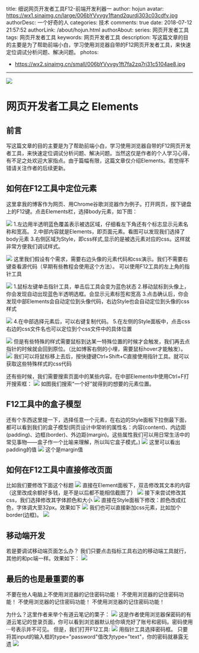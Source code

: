 title: 细说网页开发者工具F12-前端开发利器一
author: hojun
avatar: https://wx1.sinaimg.cn/large/006bYVyvgy1ftand2qurdj303c03cdfv.jpg
authorDesc: 一个好奇的人
categories: 技术
comments: true
date: 2018-07-12 21:57:52
authorLink: /about/hojun.html
authorAbout:
series: 网页开发者工具
tags: 网页开发者工具
keywords: 网页开发者工具
description: 写这篇文章的目的主要是为了帮助前端小白，学习使用浏览器自带的F12网页开发者工具，来快速定位调试分析问题、解决问题。
photos:
 - https://wx2.sinaimg.cn/small/006bYVyvgy1ft7fa2zq7rj31c5104ae8.jpg
---
![](https://wx2.sinaimg.cn/large/006bYVyvgy1ft7fa2zq7rj31c5104ae8.jpg)

# 网页开发者工具之 Elements

## 前言

写这篇文章的目的主要是为了帮助前端小白，学习使用浏览器自带的F12网页开发者工具，来快速定位调试分析问题、解决问题。当然这仅是作者的个人学习心得，有不足之处欢迎大家指点。由于篇幅有限，这篇文章仅介绍Elements。若觉得不错请关注作者的后续更新。

## 如何在F12工具中定位元素

这里拿我的博客作为网页、用Chrome谷歌浏览器作为例子。打开网页，按下键盘上的F12键。点击Elements栏，选择body元素，如下图：

![](https://wx3.sinaimg.cn/large/006bYVyvgy1ft61hhm5prj318g0n10vg.jpg)
1.左边用半透明蓝色覆盖表示被选区域，仔细看左下角还有个标志显示元素名称和宽高。
2.中部内容就是Elements，即页面元素。看图可以发现我们选择了body元素
3.右侧区域为Style，即css样式,显示的是被选元素对应的css。这样就非常方便我们调试样式。

![](https://wx2.sinaimg.cn/large/006bYVyvgy1ft61hij946j318f0n3dk8.jpg)
这里我们假设有个需求，需要右边头像的元素代码和css演示。我们不需要右键查看源代码（早期有些教程会使用这个方法）。
可以使用F12工具的左上角的指针工具

![](https://wx2.sinaimg.cn/large/006bYVyvgy1ft61hj4ddnj318g0n5grb.jpg)
1.鼠标左键单击指针工具，单击后工具会变为蓝色状态
2.移动鼠标到头像上，你会发现自动出现蓝色半透明选框。会显示元素标签和宽高
3.点击确认后，你会发现中部Elements会自动定位到头像代码，右边Style也会自动定位到头像的css样式

![](https://wx4.sinaimg.cn/large/006bYVyvgy1ft61hjrb8uj318g0n579k.jpg)
4.在中部选择元素后，可以右键复制代码。
5.在左侧的Style面板中，点击css右边的css文件名也可以定位到个css文件中的具体位置

![](https://wx2.sinaimg.cn/large/006bYVyvgy1ft61hkig03j318g0n4n2t.jpg)
但是有些特殊的样式需要鼠标到达某一特殊位置的时候才会触发，我们再去点指针的时候就会回到原位。（比如博客右侧的小埋，需要鼠标hover才能触发）。
![](https://wx2.sinaimg.cn/large/006bYVyvgy1ft61hldw8bj318g0n07a6.jpg)
我们可以将鼠标移上去后，按快捷键Ctrl+Shift+C直接使用指针工具。就可以获取这些特殊样式的css代码

还有些时候，我们需要搜索页面中的某些内容。在中部Elements中使用Ctrl+F打开搜索框：
![](https://wx1.sinaimg.cn/large/006bYVyvgy1ft61hlz00bj318g0n3jwy.jpg)
如图我们搜索“一个好”就得到的想要的元素位置。

## F12工具中的盒子模型

还有个东西这里提一下，选择任意一个元素，在右边的Style面板下拉倒最下面，都可以看到我们的盒子模型(网页设计中常听的属性名：内容(content)、内边距(padding)、边框(border)、外边距(margin)。这些属性我们可以用日常生活中的常见事物——盒子作一个比喻来理解，所以叫它盒子模式。)
![](https://wx1.sinaimg.cn/large/006bYVyvgy1ft61hmkeo1j318g0n3tei.jpg)
这里可以看出padding的值
![](https://wx2.sinaimg.cn/large/006bYVyvgy1ft61hn9jfcj318g0n37a7.jpg)
这个是margin值

## 如何在F12工具中直接修改页面

比如我们要修改下面这个标题
![](https://wx3.sinaimg.cn/large/006bYVyvgy1ft61ho5deqj318g0n3n31.jpg)
直接在Element面板下，双击修改其文本的内容（这里改成余额好多钱，是不是以后都不能相信截图了）
![](https://wx4.sinaimg.cn/large/006bYVyvgy1ft61hory1aj318g0n1jxa.jpg)
接下来尝试修改其css，我们选择修改其字体颜色和大小
![](https://wx4.sinaimg.cn/large/006bYVyvgy1ft61hpkktgj318g0n1teh.jpg)
直接在Style面板下修改：颜色改成红色，字体调大至32px。效果如下
![](https://wx1.sinaimg.cn/large/006bYVyvgy1ft61hqcxyuj318g0n2ag9.jpg)
我们也可以直接新加css元素，比如加个border(边框)。
![](https://wx2.sinaimg.cn/large/006bYVyvgy1ft61hr94fkj318g0n17ap.jpg)

## 移动端开发

若是要调试移动端页面怎么办？
我们只要点击指标工具右边的移动端工具就行，其他的和pc端一样。效果如下：
![](https://wx3.sinaimg.cn/large/006bYVyvgy1ft61hs8qmaj318g0n1n2m.jpg)

## 最后的也是最重要的事

不要在他人电脑上不使用浏览器的记住密码功能！
不使用浏览器的记住密码功能！
不使用浏览器的记住密码功能！
不使用浏览器的记住密码功能！

为什么？这里作者来举个有道云笔记的栗子：
![](https://wx4.sinaimg.cn/large/006bYVyvgy1ft61htnriqj30zi0m2t8s.jpg)
这是作者使用浏览器保密码的有道云笔记的登录页面，你可以看到浏览器默认给你填充好了账号和密码。密码使用···号表示并不可见。
但是，我们打开F12工具:
![](https://wx4.sinaimg.cn/large/006bYVyvgy1ft61huec4uj318g0mwn2b.jpg)
用指针工具选择密码框。
只要将其input的输入框的type="password"值改为type="text"，你的密码就暴露无遗
![](https://wx1.sinaimg.cn/large/006bYVyvgy1ft61hv1hmqj318g0n1jwh.jpg)
